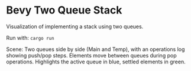 # Bevy Two Queue Stack

Visualization of implementing a stack using two queues.

Run with: `cargo run`

Scene: Two queues side by side (Main and Temp), with an operations log showing push/pop steps. Elements move between queues during pop operations. Highlights the active queue in blue, settled elements in green.